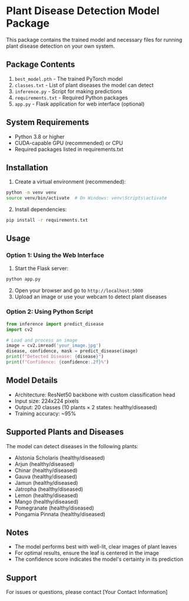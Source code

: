 # Plant Disease Detection Model Package

This package contains the trained model and necessary files for running plant disease detection on your own system.

## Package Contents

1. `best_model.pth` - The trained PyTorch model
2. `classes.txt` - List of plant diseases the model can detect
3. `inference.py` - Script for making predictions
4. `requirements.txt` - Required Python packages
5. `app.py` - Flask application for web interface (optional)

## System Requirements

- Python 3.8 or higher
- CUDA-capable GPU (recommended) or CPU
- Required packages listed in requirements.txt

## Installation

1. Create a virtual environment (recommended):
```bash
python -m venv venv
source venv/bin/activate  # On Windows: venv\Scripts\activate
```

2. Install dependencies:
```bash
pip install -r requirements.txt
```

## Usage

### Option 1: Using the Web Interface

1. Start the Flask server:
```bash
python app.py
```

2. Open your browser and go to `http://localhost:5000`
3. Upload an image or use your webcam to detect plant diseases

### Option 2: Using Python Script

```python
from inference import predict_disease
import cv2

# Load and process an image
image = cv2.imread('your_image.jpg')
disease, confidence, mask = predict_disease(image)
print(f"Detected Disease: {disease}")
print(f"Confidence: {confidence:.2f}%")
```

## Model Details

- Architecture: ResNet50 backbone with custom classification head
- Input size: 224x224 pixels
- Output: 20 classes (10 plants × 2 states: healthy/diseased)
- Training accuracy: ~95%

## Supported Plants and Diseases

The model can detect diseases in the following plants:
- Alstonia Scholaris (healthy/diseased)
- Arjun (healthy/diseased)
- Chinar (healthy/diseased)
- Gauva (healthy/diseased)
- Jamun (healthy/diseased)
- Jatropha (healthy/diseased)
- Lemon (healthy/diseased)
- Mango (healthy/diseased)
- Pomegranate (healthy/diseased)
- Pongamia Pinnata (healthy/diseased)

## Notes

- The model performs best with well-lit, clear images of plant leaves
- For optimal results, ensure the leaf is centered in the image
- The confidence score indicates the model's certainty in its prediction

## Support

For issues or questions, please contact [Your Contact Information] 
